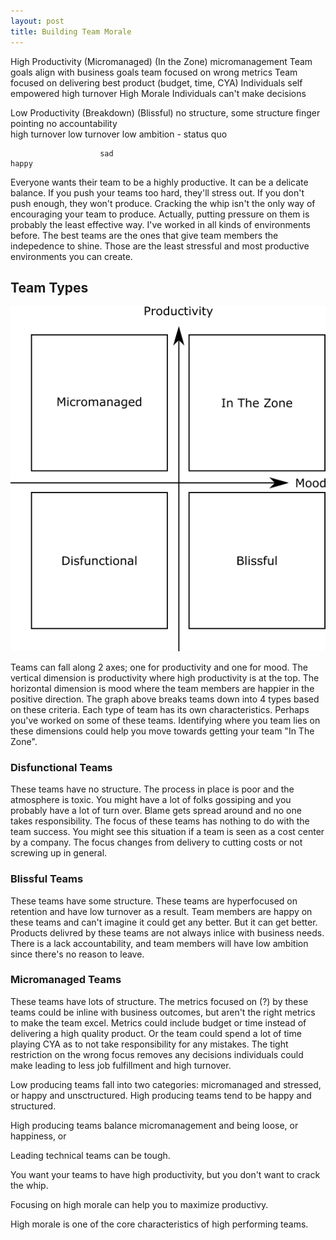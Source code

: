 ```yaml
---
layout: post
title: Building Team Morale
---
```


High Productivity       (Micromanaged)                                    (In the Zone)
                        micromanagement                                   Team goals align with business goals
                        team focused on wrong metrics                     Team focused on delivering best product
                         (budget, time, CYA)                              Individuals self empowered
                        high turnover                                     High Morale
                        Individuals can't make decisions
                        



Low Productivity        (Breakdown)                                       (Blissful)
                        no structure,                                     some structure
                        finger pointing                                   no accountability  
                        high turnover                                     low turnover
                                                                          low ambition - status quo


                        sad                                                 happy
                        
                        
       

Everyone wants their team to be a highly productive. It can be a delicate balance. If you push your teams too hard, they'll stress out. If you don't push enough, they won't produce. Cracking the whip isn't the only way of encouraging your team to produce. Actually, putting pressure on them is probably the least effective way. I've worked in all kinds of environments before. The best teams are the ones that give team members the indepedence to shine. Those are the least stressful and most productive environments you can create.

## Team Types
![Team Types](/img/teamTypes.png)

Teams can fall along 2 axes; one for productivity and one for mood. The vertical dimension is productivity where high productivity is at the top. The horizontal dimension is mood where the team members are happier in the  positive direction. The graph above breaks teams down into 4 types based on these criteria. Each type of team has its own characteristics. Perhaps you've worked on some of these teams. Identifying where you team lies on these dimensions could help you move towards getting your team "In The Zone".

### Disfunctional Teams
These teams have no structure. The process in place is poor and the atmosphere is toxic. You might have a lot of folks gossiping and you probably have a lot of turn over. Blame gets spread around and no one takes responsibility. The focus of these teams has nothing to do with the team success. You might see this situation if a team is seen as a cost center by a company. The focus changes from delivery to cutting costs or not screwing up in general. 

### Blissful Teams
These teams have some structure. These teams are hyperfocused on retention and have low turnover as a result. Team members are happy on these teams and can't imagine it could get any better. But it can get better. Products delivred by these teams are not always inlice with business needs. There is a lack accountability, and team members will have low ambition since there's no reason to leave. 

### Micromanaged Teams
These teams have lots of structure. The metrics focused on (?) by these teams could be inline with business outcomes, but aren't the right metrics to make the team excel. Metrics could include budget or time instead of delivering a high quality product. Or the team could spend a lot of time playing CYA as to not take responsibility for any mistakes. The tight restriction on the wrong focus removes any decisions individuals could make leading to less job fulfillment and high turnover.

Low producing teams fall into two categories: micromanaged and stressed, or happy and unsctructured. High producing teams tend to be happy and structured.

High producing teams balance micromanagement and being loose, or happiness, or 

Leading technical teams can be tough. 

You want your teams to have high productivity, but you don't want to crack the whip. 

Focusing on high morale can help you to maximize productivy. 

High morale is one of the core characteristics of high performing teams.
